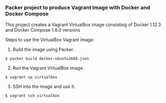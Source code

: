 ### Packer project to produce Vagrant Image with Docker and Docker Compose

This project creates a Vagrant VirtualBox image consisting of Docker 1.12.3 and Docker Compose 1.8.0 versions

Steps to use the VirtualBox Vagrant image:

1. Build the image using Packer.

  ```shell
  $ packer build docker-ubuntu1604.json
  ```

2. Run the Vagrant VirtualBox image.

  ```shell
  $ vagrant up virtualbox
  ```
  
3. SSH into the image and use it.

  ```shell
  $ vagrant ssh virtualbox
  ```
